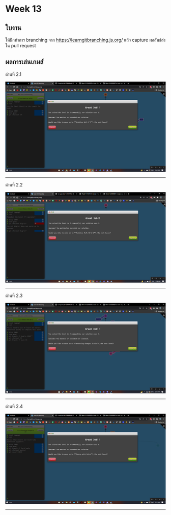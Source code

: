 # Week 13 #

## ใบงาน

ให้ฝึกทำการ branching  จาก  https://learngitbranching.js.org/ แล้ว capture ผลลัพธ์ส่งใน pull request

## ผลการเล่นเกมส์

ด่านที่ 2.1 

<img src="lv2/2.1.PNG">

---

ด่านที่ 2.2

<img src="lv2/2.2.PNG">

---

ด่านที่ 2.3

<img src="lv2/2.3.PNG">

---

ด่านที่ 2.4

<img src="lv2/2.4.PNG">

---

